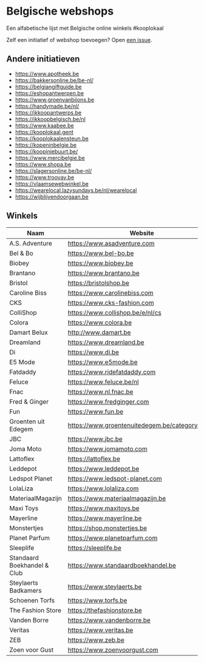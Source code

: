 # Belgische webshops
Een alfabetische lijst met Belgische online winkels #kooplokaal

Zelf een initiatief of webshop toevoegen?
Open [een issue](https://github.com/Jan-Bart/belgische-webshops/issues).

## Andere initiatieven

- https://www.apotheek.be
- https://bakkersonline.be/be-nl/
- https://belgiangiftguide.be
- https://eshopantwerpen.be
- https://www.groenvanbijons.be
- https://handymade.be/nl/
- https://ikkoopantwerps.be
- https://ikkoopbelgisch.be/nl
- https://www.kaabee.be
- https://kooplokaal.gent
- https://kooplokaalensteun.be
- https://kopeninbelgie.be
- https://koopinjebuurt.be/
- https://www.mercibelgie.be
- https://www.shopa.be
- https://slagersonline.be/be-nl/
- https://www.troovay.be
- https://vlaamsewebwinkel.be
- https://wearelocal.lazysundays.be/nl/wearelocal
- https://wijblijvendoorgaan.be

## Winkels

| Naam                        | Website                                         |
| --------------------------- | ----------------------------------------------- |
| A.S. Adventure              | https://www.asadventure.com                     |
| Bel & Bo                    | https://www.bel-bo.be                           |
| Biobey                      | https://www.biobey.be                           |
| Brantano                    | https://www.brantano.be                         |
| Bristol                     | https://bristolshop.be                          |
| Caroline Biss               | https://www.carolinebiss.com                    |
| CKS                         | https://www.cks-fashion.com                     |
| ColliShop                   | https://www.collishop.be/e/nl/cs                |
| Colora                      | https://www.colora.be                           |
| Damart Belux                | http://www.damart.be                            |
| Dreamland                   | https://www.dreamland.be                        |
| Di                          | https://www.di.be                               |
| E5 Mode                     | https://www.e5mode.be                           |
| Fatdaddy                    | https://www.ridefatdaddy.com                    |
| Feluce                      | https://www.feluce.be/nl                        | 
| Fnac                        | https://www.nl.fnac.be                          |
| Fred & Ginger               | https://www.fredginger.com                      |
| Fun                         | https://www.fun.be                              |
| Groenten uit Edegem         | https://www.groentenuitedegem.be/category/shop/ |
| JBC                         | https://www.jbc.be                              |
| Joma Moto                   | https://www.jomamoto.com                        |
| Lattoflex                   | https://lattoflex.be                            |
| Leddepot                    | https://www.leddepot.be                         |
| Ledspot Planet              | https://www.ledspot-planet.com                  | 
| LolaLiza                    | https://www.lolaliza.com                        |
| MateriaalMagazijn           | https://www.materiaalmagazijn.be                |
| Maxi Toys                   | https://www.maxitoys.be                         |
| Mayerline                   | https://www.mayerline.be                        |
| Monstertjes                 | https://shop.monstertjes.be                     |
| Planet Parfum               | https://www.planetparfum.com                    |
| Sleeplife                   | https://sleeplife.be                            |
| Standaard Boekhandel & Club | https://www.standaardboekhandel.be              |
| Steylaerts Badkamers        | https://www.steylaerts.be                       |
| Schoenen Torfs              | https://www.torfs.be                            |
| The Fashion Store           | https://thefashionstore.be                      |
| Vanden Borre                | https://www.vandenborre.be                      |
| Veritas                     | https://www.veritas.be                          |
| ZEB                         | https://www.zeb.be                              |
| Zoen voor Gust              | https://www.zoenvoorgust.com                    |
